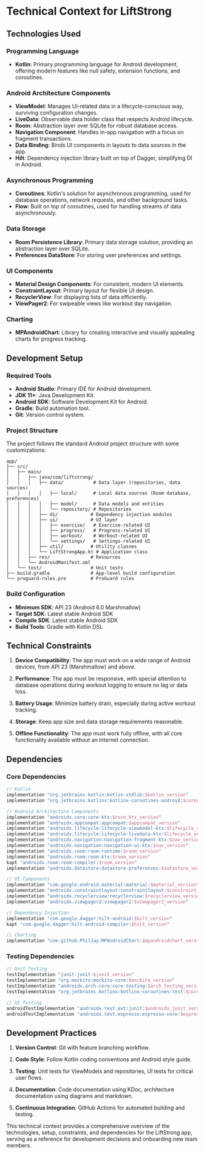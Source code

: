 # Technical Context for LiftStrong

## Technologies Used

### Programming Language
- **Kotlin**: Primary programming language for Android development, offering modern features like null safety, extension functions, and coroutines.

### Android Architecture Components
- **ViewModel**: Manages UI-related data in a lifecycle-conscious way, surviving configuration changes.
- **LiveData**: Observable data holder class that respects Android lifecycle.
- **Room**: Abstraction layer over SQLite for robust database access.
- **Navigation Component**: Handles in-app navigation with a focus on fragment transactions.
- **Data Binding**: Binds UI components in layouts to data sources in the app.
- **Hilt**: Dependency injection library built on top of Dagger, simplifying DI in Android.

### Asynchronous Programming
- **Coroutines**: Kotlin's solution for asynchronous programming, used for database operations, network requests, and other background tasks.
- **Flow**: Built on top of coroutines, used for handling streams of data asynchronously.

### Data Storage
- **Room Persistence Library**: Primary data storage solution, providing an abstraction layer over SQLite.
- **Preferences DataStore**: For storing user preferences and settings.

### UI Components
- **Material Design Components**: For consistent, modern UI elements.
- **ConstraintLayout**: Primary layout for flexible UI design.
- **RecyclerView**: For displaying lists of data efficiently.
- **ViewPager2**: For swipeable views like workout day navigation.

### Charting
- **MPAndroidChart**: Library for creating interactive and visually appealing charts for progress tracking.

## Development Setup

### Required Tools
- **Android Studio**: Primary IDE for Android development.
- **JDK 11+**: Java Development Kit.
- **Android SDK**: Software Development Kit for Android.
- **Gradle**: Build automation tool.
- **Git**: Version control system.

### Project Structure
The project follows the standard Android project structure with some customizations:

```
app/
├── src/
│   ├── main/
│   │   ├── java/com/liftstrong/
│   │   │   ├── data/           # Data layer (repositories, data sources)
│   │   │   │   ├── local/      # Local data sources (Room database, preferences)
│   │   │   │   ├── model/      # Data models and entities
│   │   │   │   └── repository/ # Repositories
│   │   │   ├── di/            # Dependency injection modules
│   │   │   ├── ui/            # UI layer
│   │   │   │   ├── exercise/   # Exercise-related UI
│   │   │   │   ├── progress/   # Progress-related UI
│   │   │   │   ├── workout/    # Workout-related UI
│   │   │   │   └── settings/   # Settings-related UI
│   │   │   ├── util/          # Utility classes
│   │   │   └── LiftStrongApp.kt # Application class
│   │   ├── res/               # Resources
│   │   └── AndroidManifest.xml
│   └── test/                  # Unit tests
├── build.gradle               # App-level build configuration
└── proguard-rules.pro         # ProGuard rules
```

### Build Configuration
- **Minimum SDK**: API 23 (Android 6.0 Marshmallow)
- **Target SDK**: Latest stable Android SDK
- **Compile SDK**: Latest stable Android SDK
- **Build Tools**: Gradle with Kotlin DSL

## Technical Constraints

1. **Device Compatibility**: The app must work on a wide range of Android devices, from API 23 (Marshmallow) and above.

2. **Performance**: The app must be responsive, with special attention to database operations during workout logging to ensure no lag or data loss.

3. **Battery Usage**: Minimize battery drain, especially during active workout tracking.

4. **Storage**: Keep app size and data storage requirements reasonable.

5. **Offline Functionality**: The app must work fully offline, with all core functionality available without an internet connection.

## Dependencies

### Core Dependencies
```kotlin
// Kotlin
implementation "org.jetbrains.kotlin:kotlin-stdlib:$kotlin_version"
implementation "org.jetbrains.kotlinx:kotlinx-coroutines-android:$coroutines_version"

// Android Architecture Components
implementation "androidx.core:core-ktx:$core_ktx_version"
implementation "androidx.appcompat:appcompat:$appcompat_version"
implementation "androidx.lifecycle:lifecycle-viewmodel-ktx:$lifecycle_version"
implementation "androidx.lifecycle:lifecycle-livedata-ktx:$lifecycle_version"
implementation "androidx.navigation:navigation-fragment-ktx:$nav_version"
implementation "androidx.navigation:navigation-ui-ktx:$nav_version"
implementation "androidx.room:room-runtime:$room_version"
implementation "androidx.room:room-ktx:$room_version"
kapt "androidx.room:room-compiler:$room_version"
implementation "androidx.datastore:datastore-preferences:$datastore_version"

// UI Components
implementation "com.google.android.material:material:$material_version"
implementation "androidx.constraintlayout:constraintlayout:$constraint_layout_version"
implementation "androidx.recyclerview:recyclerview:$recyclerview_version"
implementation "androidx.viewpager2:viewpager2:$viewpager2_version"

// Dependency Injection
implementation "com.google.dagger:hilt-android:$hilt_version"
kapt "com.google.dagger:hilt-android-compiler:$hilt_version"

// Charting
implementation "com.github.PhilJay:MPAndroidChart:$mpandroidchart_version"
```

### Testing Dependencies
```kotlin
// Unit Testing
testImplementation "junit:junit:$junit_version"
testImplementation "org.mockito:mockito-core:$mockito_version"
testImplementation "androidx.arch.core:core-testing:$arch_testing_version"
testImplementation "org.jetbrains.kotlinx:kotlinx-coroutines-test:$coroutines_version"

// UI Testing
androidTestImplementation "androidx.test.ext:junit:$androidx_junit_version"
androidTestImplementation "androidx.test.espresso:espresso-core:$espresso_version"
```

## Development Practices

1. **Version Control**: Git with feature branching workflow.

2. **Code Style**: Follow Kotlin coding conventions and Android style guide.

3. **Testing**: Unit tests for ViewModels and repositories, UI tests for critical user flows.

4. **Documentation**: Code documentation using KDoc, architecture documentation using diagrams and markdown.

5. **Continuous Integration**: GitHub Actions for automated building and testing.

This technical context provides a comprehensive overview of the technologies, setup, constraints, and dependencies for the LiftStrong app, serving as a reference for development decisions and onboarding new team members.

